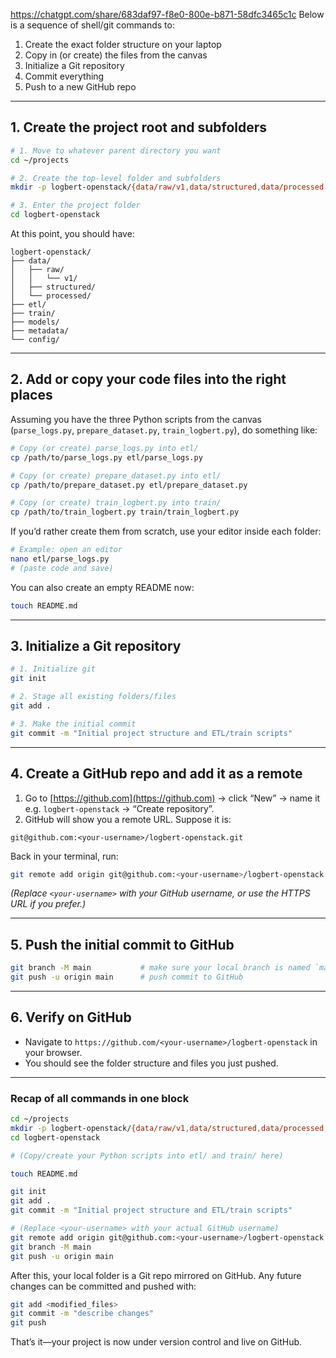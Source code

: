 https://chatgpt.com/share/683daf97-f8e0-800e-b871-58dfc3465c1c
Below is a sequence of shell/git commands to:

1. Create the exact folder structure on your laptop
2. Copy in (or create) the files from the canvas
3. Initialize a Git repository
4. Commit everything
5. Push to a new GitHub repo

---

## 1. Create the project root and subfolders

```bash
# 1. Move to whatever parent directory you want
cd ~/projects

# 2. Create the top-level folder and subfolders
mkdir -p logbert-openstack/{data/raw/v1,data/structured,data/processed,etl,train,models,metadata,config}

# 3. Enter the project folder
cd logbert-openstack
```

At this point, you should have:

```
logbert-openstack/
├── data/
│   ├── raw/
│   │   └── v1/
│   ├── structured/
│   └── processed/
├── etl/
├── train/
├── models/
├── metadata/
└── config/
```

---

## 2. Add or copy your code files into the right places

Assuming you have the three Python scripts from the canvas (`parse_logs.py`, `prepare_dataset.py`, `train_logbert.py`), do something like:

```bash
# Copy (or create) parse_logs.py into etl/
cp /path/to/parse_logs.py etl/parse_logs.py

# Copy (or create) prepare_dataset.py into etl/
cp /path/to/prepare_dataset.py etl/prepare_dataset.py

# Copy (or create) train_logbert.py into train/
cp /path/to/train_logbert.py train/train_logbert.py
```

If you’d rather create them from scratch, use your editor inside each folder:

```bash
# Example: open an editor
nano etl/parse_logs.py
# (paste code and save)
```

You can also create an empty README now:

```bash
touch README.md
```

---

## 3. Initialize a Git repository

```bash
# 1. Initialize git
git init

# 2. Stage all existing folders/files
git add .

# 3. Make the initial commit
git commit -m "Initial project structure and ETL/train scripts"
```

---

## 4. Create a GitHub repo and add it as a remote

1. Go to [https://github.com](https://github.com) → click “New” → name it e.g. `logbert-openstack` → “Create repository”.
2. GitHub will show you a remote URL. Suppose it is:

```
git@github.com:<your-username>/logbert-openstack.git
```

Back in your terminal, run:

```bash
git remote add origin git@github.com:<your-username>/logbert-openstack.git
```

*(Replace `<your-username>` with your GitHub username, or use the HTTPS URL if you prefer.)*

---

## 5. Push the initial commit to GitHub

```bash
git branch -M main           # make sure your local branch is named `main`
git push -u origin main      # push commit to GitHub
```

---

## 6. Verify on GitHub

* Navigate to `https://github.com/<your-username>/logbert-openstack` in your browser.
* You should see the folder structure and files you just pushed.

---

### Recap of all commands in one block

```bash
cd ~/projects
mkdir -p logbert-openstack/{data/raw/v1,data/structured,data/processed,etl,train,models,metadata,config}
cd logbert-openstack

# (Copy/create your Python scripts into etl/ and train/ here)

touch README.md

git init
git add .
git commit -m "Initial project structure and ETL/train scripts"

# (Replace <your-username> with your actual GitHub username)
git remote add origin git@github.com:<your-username>/logbert-openstack.git
git branch -M main
git push -u origin main
```

After this, your local folder is a Git repo mirrored on GitHub. Any future changes can be committed and pushed with:

```bash
git add <modified_files>
git commit -m "describe changes"
git push
```

That’s it—your project is now under version control and live on GitHub.
